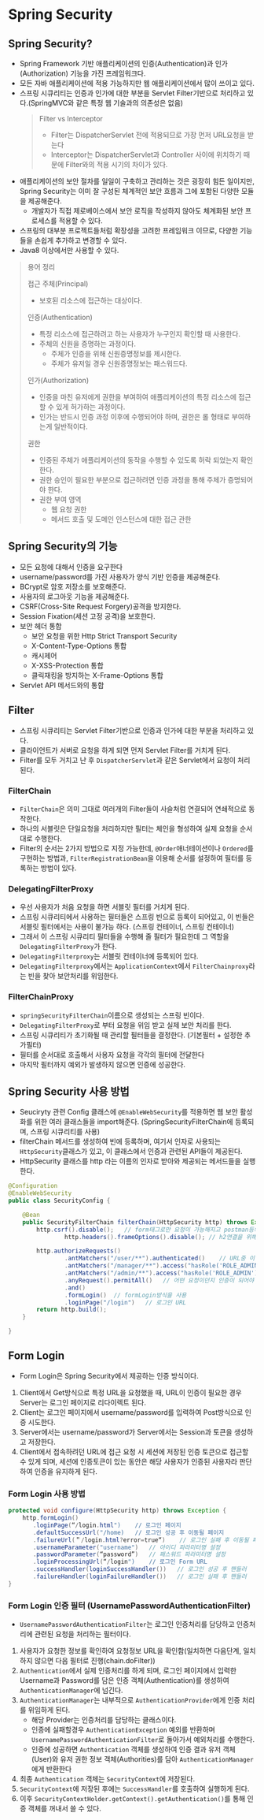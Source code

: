 # Spring Security
## Spring Security?
* Spring Framework 기반 애플리케이션의 인증(Authentication)과 인가(Authorization) 기능을 가진 프레임워크다.
* 모든 자바 애플리케이션에 적용 가능하지만 웹 애플리케이션에서 많이 쓰이고 있다.
* 스프링 시큐리티는 인증과 인가에 대한 부분을 Servlet Filter기반으로 처리하고 있다.(SpringMVC와 같은 특정 웹 기술과의 의존성은 없음)
  > Filter vs Interceptor
  > * Filter는 DispatcherServlet 전에 적용되므로 가장 먼저 URL요청을 받는다
  > * Interceptor는 DispatcherServlet과 Controller 사이에 위치하기 때문에 Filter와의 적용 시기의 차이가 있다.
* 애플리케이션의 보안 절차를 일일이 구축하고 관리하는 것은 굉장히 힘든 일이지만, Spring Security는 이미 잘 구성된 체계적인 보안 흐름과 그에 포함된 다양한 모듈을 제공해준다.
  * 개발자가 직접 제로베이스에서 보안 로직을 작성하지 않아도 체계화된 보안 프로세스를 적용할 수 있다.
* 스프링의 대부분 프로젝트들처럼 확장성을 고려한 프레임워크 이므로, 다양한 기능들을 손쉽게 추가하고 변경할 수 있다.
* Java8 이상에서만 사용할 수 있다.
> 용어 정리
> 
> 접근 주체(Principal)
> * 보호된 리소스에 접근하는 대상이다.
> 
> 인증(Authentication)
> * 특정 리소스에 접근하려고 하는 사용자가 누구인지 확인할 때 사용한다.
> * 주체의 신원을 증명하는 과정이다.
>   * 주체가 인증을 위해 신원증명정보를 제시한다.
>   * 주체가 유저일 경우 신원증명정보는 패스워드다.
> 
> 인가(Authorization)
> * 인증을 마친 유저에게 권한을 부여하여 애플리케이션의 특정 리소스에 접근할 수 있게 허가하는 과정이다.
> * 인가는 반드시 인증 과정 이후에 수행되어야 하며, 권한은 롤 형태로 부여하는게 일반적이다.
> 
> 권한
> * 인증된 주체가 애플리케이션의 동작을 수행할 수 있도록 허락 되었는지 확인한다.
> * 권한 승인이 필요한 부분으로 접근하려면 인증 과정을 통해 주체가 증명되어야 한다.
> * 권한 부여 영역
>   * 웹 요청 권한
>   * 메서드 호출 및 도메인 인스턴스에 대한 접근 관한


## Spring Security의 기능
* 모든 요청에 대해서 인증을 요구한다
* username/password를 가진 사용자가 양식 기반 인증을 제공해준다.
* BCrypt로 암호 저장소를 보호해준다.
* 사용자의 로그아웃 기능을 제공해준다.
* CSRF(Cross-Site Request Forgery)공격을 방지한다.
* Session Fixation(세션 고정 공격)을 보호한다.
* 보안 헤더 통합
  * 보안 요청을 위한 Http Strict Transport Security
  * X-Content-Type-Options 통합
  * 캐시제어
  * X-XSS-Protection 통합
  * 클릭재킹을 방지하는 X-Frame-Options 통합
* Servlet API 메서드와의 통합

## Filter
* 스프링 시큐리티는 Servlet Filter기반으로 인증과 인가에 대한 부분을 처리하고 있다.
* 클라이언트가 서버로 요청을 하게 되면 먼저 Servlet Filter를 거치게 된다.
* Filter를 모두 거치고 난 후 `DispatcherServlet`과 같은 Servlet에서 요청이 처리된다.

### FilterChain
* `FilterChain`은 의미 그대로 여러개의 Filter들이 사슬처럼 연결되어 연쇄적으로 동작한다.
* 하나의 서블릿은 단일요청을 처리하지만 필터는 체인을 형성하여 실제 요청을 순서대로 수행한다.
* Filter의 순서는 2가지 방법으로 지정 가능한데, `@Order`애너테이션이나 `Ordered`를 구현하는 방법과, `FilterRegistrationBean`을 이용해 순서를 설정하여 필터를 등록하는 방법이 있다.


### DelegatingFilterProxy
* 우선 사용자가 처음 요청을 하면 서블릿 필터를 거치게 된다.
* 스프링 시큐리티에서 사용하는 필터들은 스프링 빈으로 등록이 되어있고, 이 빈들은 서블릿 필터에서는 사용이 불가능 하다. (스프링 컨테이너, 스프링 컨테이너)
* 그래서 이 스프링 시큐리티 필터들을 수행해 줄 필터가 필요한데 그 역할을 `DelegatingFilterProxy`가 한다.
* `DelegatingFilterproxy`는 서블릿 컨테이너에 등록되어 있다.
* `DelegatingFilterproxy`에서는 `ApplicationContext`에서 `FilterChainproxy`라는 빈을 찾아 보안처리를 위임한다.

### FilterChainProxy
* `springSecurityFilterChain`이름으로 생성되는 스프링 빈이다.
* `DelegatingFilterProxy`로 부터 요청을 위임 받고 실제 보안 처리를 한다.
* 스프링 시큐리티가 초기화될 때 관리할 필터들을 결정한다. (기본필터 + 설정한 추가필터)
* 필터를 순서대로 호출해서 사용자 요청을 각각의 필터에 전달한다
* 마지막 필터까지 예외가 발생하지 않으면 인증에 성공한다.

## Spring Security 사용 방법
* Seuciryty 관련 Config 클래스에 `@EnableWebSecurity`를 적용하면 웹 보안 활성화를 위한 여러 클래스들을 import해준다. (SpringSecurityFilterChain에 등록되며, 스프링 시큐리티를 사용)
* filterChain 메서드를 생성하여 빈에 등록하며, 여기서 인자로 사용되는 `HttpSecurity`클래스가 있고, 이 클래스에서 인증과 관련된 API들이 제공된다.
* HttpSecurity 클래스를 http 라는 이름의 인자로 받아와 제공되는 메서드들을 실행한다.
``` java
@Configuration
@EnableWebSecurity
public class SecurityConfig {

    @Bean
    public SecurityFilterChain filterChain(HttpSecurity http) throws Exception {
        http.csrf().disable();   // form태그로만 요청이 가능해지고 postman등의 요청이 불가능해 진다.
				http.headers().frameOptions().disable(); // h2연결을 위해 필요한 세팅

        http.authorizeRequests()
                .antMatchers("/user/**").authenticated()    // URL중 이 패턴을 포함하는 경우에 대해서는 인증된 사용자만 접근 가능
                .antMatchers("/manager/**").access("hasRole('ROLE_ADMIN') or hasRole('ROLE_MANAGER')")  // SpEL표현식에 의한 결과에 따라 접근 가능
                .antMatchers("/admin/**").access("hasRole('ROLE_ADMIN')")
                .anyRequest().permitAll()   // 어떤 요청이던지 인증이 되어야 한다.
                .and()
                .formLogin()  // formLogin방식을 사용
                .loginPage("/login")   // 로그인 URL
        return http.build();
    }

}
```
## Form Login
* Form Login은 Spring Security에서 제공하는 인증 방식이다.
1. Client에서 Get방식으로 특정 URL을 요청했을 때, URL이 인증이 필요한 경우 Server는 로그인 페이지로 리다이렉트 된다.
2. Client는 로그인 페이지에서 username/password를 입력하여 Post방식으로 인증 시도한다.
3. Server에서는 username/password가 Server에서는 Session과 토큰을 생성하고 저장한다.
4. Client에서 접속하려던 URL에 접근 요청 시 세션에 저장된 인증 토큰으로 접근할 수 있게 되며, 세션에 인증토큰이 있는 동안은 해당 사용자가 인증된 사용자라 판단하여 인증을 유지하게 된다.

### Form Login 사용 방법
```java
protected void configure(HttpSecurity http) throws Exception {
    http.formLogin()
       .loginPage(“/login.html")    // 로그인 페이지
       .defaultSuccessUrl("/home)   // 로그인 성공 후 이동될 페이지
       .failureUrl(＂/login.html?error=true“)    // 로그인 실패 후 이동될 페이지
       .usernameParameter("username")   // 아이디 파라미터명 설정
       .passwordParameter(“password”)   // 패스워드 파라미터명 설정
       .loginProcessingUrl(“/login")    // 로그인 Form URL
       .successHandler(loginSuccessHandler())   // 로그인 성공 후 핸들러
       .failureHandler(loginFailureHandler())   // 로그인 실패 후 핸들러
}
```

### Form Login 인증 필터 (UsernamePasswordAuthenticationFilter)
* `UsernamePasswordAuthenticationFilter`는 로그인 인증처리를 담당하고 인증처리에 관련된 요청을 처리하는 필터이다.
1. 사용자가 요청한 정보를 확인하여 요청정보 URL을 확인함(일치하면 다음단계, 일치하지 않으면 다음 필터로 진행(chain.doFilter))
2. `Authentication`에서 실제 인증처리를 하게 되며, 로그인 페이지에서 입력한 Username과 Password를 담은 인증 객체(Authentication)를 생성하여 `AuthenticationManager`에 넘긴다. 
3. `AuthenticationManager`는 내부적으로 `AuthenticationProvider`에게 인증 처리를 위임하게 된다.
   * 해당 Provider는 인증처리를 담당하는 클래스이다.
   * 인증에 실패할경우 `AuthenticationException` 예외를 반환하며 `UsernamePasswordAuthenticationFilter`로 돌아가서 예외처리를 수행한다.
   * 인증에 성공하면 `Authentication` 객체를 생성하여 인증 결과 유저 객체(User)와 유저 권한 정보 객체(Authorities)를 담아 `AuthenticationManager`에게 반환한다
4. 최종 `Authentication` 객체는 `SecurityContext`에 저장된다.
5. `SecurityContext`에 저장된 후에는 `SuccessHandler`를 호출하여 실행하게 된다.
6. 이후 `SecurityContextHolder.getContext().getAuthentication()`를 통해 인증 객체를 꺼내서 쓸 수 있다.